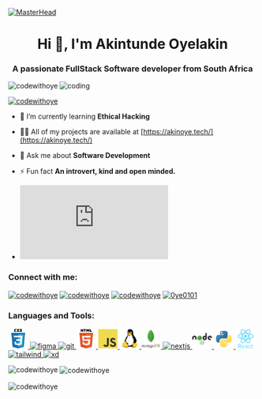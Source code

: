 [![MasterHead](https://media2.giphy.com/media/zhxGnB66MyK4iczQYy/giphy.gif?cid=ecf05e4775ezch201k91qu723e34ud4iamtb9ljip1hn9mni&ep=v1_gifs_search&rid=giphy.gif&ct=g)](https://akinoye.tech)
<h1 align="center">Hi 👋, I'm Akintunde Oyelakin</h1>
<h3 align="center">A passionate FullStack Software developer from South Africa</h3>
<img align="right" alt="coding" width="400" src="https://gifdb.com/images/high/monkey-laptop-coding-miys12p5izw3s11s.webp">


<p align="left"> <img src="https://komarev.com/ghpvc/?username=codewithoye&label=Profile%20views&color=0e75b6&style=flat" alt="codewithoye" /> </p>

<p align="left"> <a href="https://twitter.com/codewithoye" target="blank"><img src="https://img.shields.io/twitter/follow/codewithoye?logo=twitter&style=for-the-badge" alt="codewithoye" /></a> </p>

- 🌱 I’m currently learning **Ethical Hacking**

- 👨‍💻 All of my projects are available at [https://akinoye.tech/](https://akinoye.tech/)

- 💬 Ask me about **Software Development**

- ⚡ Fun fact **An introvert, kind and open minded.**
- <iframe src="https://tryhackme.com/api/v2/badges/public-profile?userPublicId=2845076" style='border:none;'></iframe>

<h3 align="left">Connect with me:</h3>
<p align="left">
<a href="https://twitter.com/codewithoye" target="blank"><img align="center" src="https://raw.githubusercontent.com/rahuldkjain/github-profile-readme-generator/master/src/images/icons/Social/twitter.svg" alt="codewithoye" height="30" width="40" /></a>
<a href="https://fb.com/codewithoye" target="blank"><img align="center" src="https://raw.githubusercontent.com/rahuldkjain/github-profile-readme-generator/master/src/images/icons/Social/facebook.svg" alt="codewithoye" height="30" width="40" /></a>
<a href="https://instagram.com/codewithoye" target="blank"><img align="center" src="https://raw.githubusercontent.com/rahuldkjain/github-profile-readme-generator/master/src/images/icons/Social/instagram.svg" alt="codewithoye" height="30" width="40" /></a>
<a href="https://discord.gg/0ye0101" target="blank"><img align="center" src="https://raw.githubusercontent.com/rahuldkjain/github-profile-readme-generator/master/src/images/icons/Social/discord.svg" alt="0ye0101" height="30" width="40" /></a>
</p>

<h3 align="left">Languages and Tools:</h3>
<p align="left"> <a href="https://www.w3schools.com/css/" target="_blank" rel="noreferrer"> <img src="https://raw.githubusercontent.com/devicons/devicon/master/icons/css3/css3-original-wordmark.svg" alt="css3" width="40" height="40"/> </a> <a href="https://www.figma.com/" target="_blank" rel="noreferrer"> <img src="https://www.vectorlogo.zone/logos/figma/figma-icon.svg" alt="figma" width="40" height="40"/> </a> <a href="https://git-scm.com/" target="_blank" rel="noreferrer"> <img src="https://www.vectorlogo.zone/logos/git-scm/git-scm-icon.svg" alt="git" width="40" height="40"/> </a> <a href="https://www.w3.org/html/" target="_blank" rel="noreferrer"> <img src="https://raw.githubusercontent.com/devicons/devicon/master/icons/html5/html5-original-wordmark.svg" alt="html5" width="40" height="40"/> </a> <a href="https://developer.mozilla.org/en-US/docs/Web/JavaScript" target="_blank" rel="noreferrer"> <img src="https://raw.githubusercontent.com/devicons/devicon/master/icons/javascript/javascript-original.svg" alt="javascript" width="40" height="40"/> </a> <a href="https://www.linux.org/" target="_blank" rel="noreferrer"> <img src="https://raw.githubusercontent.com/devicons/devicon/master/icons/linux/linux-original.svg" alt="linux" width="40" height="40"/> </a> <a href="https://www.mongodb.com/" target="_blank" rel="noreferrer"> <img src="https://raw.githubusercontent.com/devicons/devicon/master/icons/mongodb/mongodb-original-wordmark.svg" alt="mongodb" width="40" height="40"/> </a> <a href="https://nextjs.org/" target="_blank" rel="noreferrer"> <img src="https://cdn.worldvectorlogo.com/logos/nextjs-2.svg" alt="nextjs" width="40" height="40"/> </a> <a href="https://nodejs.org" target="_blank" rel="noreferrer"> <img src="https://raw.githubusercontent.com/devicons/devicon/master/icons/nodejs/nodejs-original-wordmark.svg" alt="nodejs" width="40" height="40"/> </a> <a href="https://www.python.org" target="_blank" rel="noreferrer"> <img src="https://raw.githubusercontent.com/devicons/devicon/master/icons/python/python-original.svg" alt="python" width="40" height="40"/> </a> <a href="https://reactjs.org/" target="_blank" rel="noreferrer"> <img src="https://raw.githubusercontent.com/devicons/devicon/master/icons/react/react-original-wordmark.svg" alt="react" width="40" height="40"/> </a> <a href="https://tailwindcss.com/" target="_blank" rel="noreferrer"> <img src="https://www.vectorlogo.zone/logos/tailwindcss/tailwindcss-icon.svg" alt="tailwind" width="40" height="40"/> </a> <a href="https://www.adobe.com/products/xd.html" target="_blank" rel="noreferrer"> <img src="https://cdn.worldvectorlogo.com/logos/adobe-xd.svg" alt="xd" width="40" height="40"/> </a> </p>

<p><img align="left" src="https://github-readme-stats.vercel.app/api/top-langs?username=codewithoye&show_icons=true&locale=en&layout=compact" alt="codewithoye" /></p>

<p>&nbsp;<img align="center" src="https://github-readme-stats.vercel.app/api?username=codewithoye&show_icons=true&locale=en" alt="codewithoye" /></p>

<p><img align="center" src="https://github-readme-streak-stats.herokuapp.com/?user=codewithoye&" alt="codewithoye" /></p>


